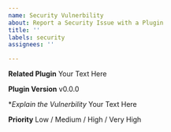 ```yaml
---
name: Security Vulnerbility
about: Report a Security Issue with a Plugin
title: ''
labels: security
assignees: ''

---
```


**Related Plugin**
Your Text Here

**Plugin Version**
v0.0.0

**Explain the Vulnerbility*
Your Text Here

**Priority**
Low / Medium / High / Very High
